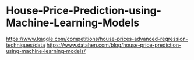 # House-Price-Prediction-using-Machine-Learning-Models
https://www.kaggle.com/competitions/house-prices-advanced-regression-techniques/data
https://www.datahen.com/blog/house-price-prediction-using-machine-learning-models/
